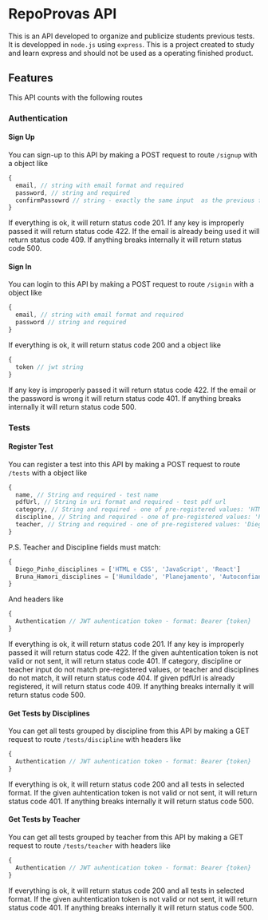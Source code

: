 # RepoProvas API

This is an API developed to organize and publicize students previous tests. It is developped in `node.js` using `express`. This is a project created to study and learn express and should not be used as a operating finished product.

## Features

This API counts with the following routes

### Authentication

#### Sign Up

You can sign-up to this API by making a POST request to route `/signup` with a object like

```js
{
  email, // string with email format and required
  password, // string and required
  confirmPassowrd // string - exactly the same input  as the previous field
}
```

If everything is ok, it will return status code 201. If any key is improperly passed it will return status code 422. If the email is already being used it will return status code 409. If anything breaks internally it will return status code 500.

#### Sign In

You can login to this API by making a POST request to route `/signin` with a object like

```js
{
  email, // string with email format and required
  password // string and required
}
```

If everything is ok, it will return status code 200 and a object like

```js
{
  token // jwt string
}
```

If any key is improperly passed it will return status code 422. If the email or the password is wrong it will return status code 401. If anything breaks internally it will return status code 500.

### Tests

#### Register Test

You can register a test into this API by making a POST request to route `/tests` with a object like

```js
{
  name, // String and required - test name
  pdfUrl, // String in uri format and required - test pdf url 
  category, // String and required - one of pre-registered values: 'HTML e CSS', 'JavaScript', 'React', 'Humildade', 'Planejamento' or 'Autoconfiança'
  discipline, // String and required - one of pre-registered values: 'Projeto', 'Prática' or 'Recuperação'
  teacher, // String and required - one of pre-registered values: 'Diego Pinho' or 'Bruna Hamori'
}
```

P.S. Teacher and Discipline fields must match:

```js
{
  Diego_Pinho_disciplines = ['HTML e CSS', 'JavaScript', 'React']
  Bruna_Hamori_disciplines = ['Humildade', 'Planejamento', 'Autoconfiança']
}
```

And headers like

```js
{
  Authentication // JWT auhentication token - format: Bearer {token} 
}
```

If everything is ok, it will return status code 201. If any key is improperly passed it will return status code 422. If the given auhtentication token is not valid or not sent, it will return status code 401. If category, discipline or teacher input do not match pre-registered values, or teacher and disciplines do not match, it will return status code 404. If given pdfUrl is already registered, it will return status code 409. If anything breaks internally it will return status code 500.

#### Get Tests by Disciplines

You can get all tests grouped by discipline from this API by making a GET request to route `/tests/discipline` with headers like

```js
{
  Authentication // JWT auhentication token - format: Bearer {token} 
}
```

If everything is ok, it will return status code 200 and all tests in selected format. If the given auhtentication token is not valid or not sent, it will return status code 401. If anything breaks internally it will return status code 500.

#### Get Tests by Teacher

You can get all tests grouped by teacher from this API by making a GET request to route `/tests/teacher` with headers like

```js
{
  Authentication // JWT auhentication token - format: Bearer {token} 
}
```

If everything is ok, it will return status code 200 and all tests in selected format. If the given auhtentication token is not valid or not sent, it will return status code 401. If anything breaks internally it will return status code 500.